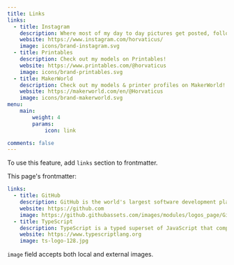 ```yaml
---
title: Links
links:
  - title: Instagram
    description: Where most of my day to day pictures get posted, follow me!
    website: https://www.instagram.com/horvaticus/
    image: icons/brand-instagram.svg
  - title: Printables
    description: Check out my models on Printables!
    website: https://www.printables.com/@horvaticus
    image: icons/brand-printables.svg
  - title: MakerWorld
    description: Check out my models & printer profiles on MakerWorld!
    website: https://makerworld.com/en/@Horvaticus
    image: icons/brand-makerworld.svg
menu:
    main: 
        weight: 4
        params:
            icon: link

comments: false
---
```


To use this feature, add `links` section to frontmatter.

This page's frontmatter:

```yaml
links:
  - title: GitHub
    description: GitHub is the world's largest software development platform.
    website: https://github.com
    image: https://github.githubassets.com/images/modules/logos_page/GitHub-Mark.png
  - title: TypeScript
    description: TypeScript is a typed superset of JavaScript that compiles to plain JavaScript.
    website: https://www.typescriptlang.org
    image: ts-logo-128.jpg
```

`image` field accepts both local and external images.